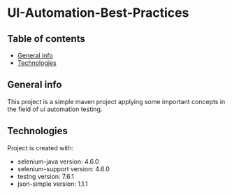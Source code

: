 # UI-Automation-Best-Practices
## Table of contents
* [General info](#general-info)
* [Technologies](#technologies)
## General info
This project is a simple maven project applying some important concepts in the field of ui automation testing.
## Technologies
Project is created with:
* selenium-java version: 4.6.0
* selenium-support version: 4.6.0
* testng version: 7.6.1
* json-simple version: 1.1.1
